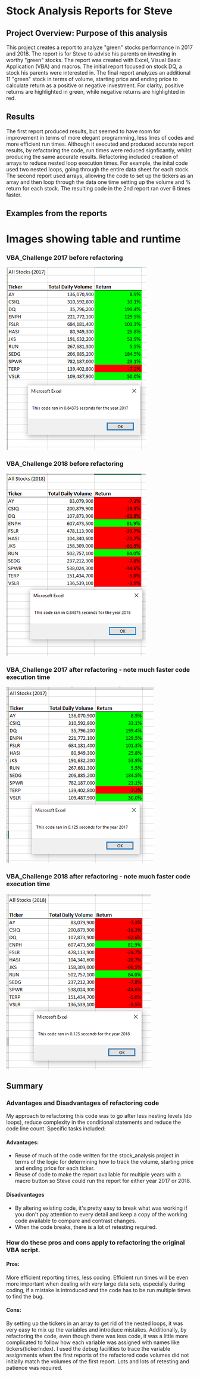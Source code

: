 # Stock Analysis Reports for Steve
## Project Overview: Purpose of this analysis
This project creates a report to analyze "green" stocks performance in 2017 and 2018.  The report is for Steve to advise his parents on investing in worthy "green" stocks.  The report was created with Excel, Visual Basic Application (VBA) and macros.  The initial report focused on stock DQ, a stock his parents were interested in. The final report analyzes an additional 11 "green" stock in terms of volume, starting price and ending price to calculate return as a positive or negative investment.  For clarity, positive returns are highlighted in green, while negative returns are highlighted in red.
## Results
The first report produced results, but seemed to have room for improvement in terms of more elegant programming,
less lines of  codes and more efficient run times.  Although it executed and produced accurate report results, by refactoring the code, run times were reduced signficantly, whilst producing the same accurate results.
Refactoring included creation of arrays to reduce nested loop execution times.   For example, the inital code used two nested loops, going through the entire data sheet for each stock.  The second report used arrays, allowing the code to set up the tickers as an array and then loop through the data one time setting up the volume and % return for each stock.  The resulting code in the 2nd report ran over 6 times faster.

  
## Examples from the reports
# Images showing table and runtime
### VBA_Challenge 2017 before refactoring
![VBA 2017 with nested do loops took 0.84375 seconds to run.](resources/VBA_Challenge_2017before.PNG)
### VBA_Challenge 2018 before refactoring 
![VBA_Challenge 2018 with nested do loops took 0.84375 seconds to run.](resources/VBA_Challenge_2018before.PNG)
### VBA_Challenge 2017 after refactoring - note much faster code execution time
![VBA_Challenge 2017 took 0.125 seconds to run.](resources/VBA_Challenge_2017.PNG)
### VBA_Challenge 2018 after refactoring - note much faster code execution time
![VBA_Challenge 2017 took 0.125 seconds to run.](resources/VBA_Challenge_2018.PNG)
## Summary
### Advantages and Disadvantages of refactoring code
My approach to refactoring this code was to go after less nesting levels (do loops), reduce complexity in the conditional statements and reduce the code line count.  Specific tasks included:
#### Advantages:
*  Reuse of much of the code written for the stock_analysis project in terms of the logic for determining how to track the volume, starting price and ending price for each ticker. 
* Reuse of code to make the report available for multiple years with a macro button so Steve could run the report for either year 2017 or 2018.
#### Disadvantages
* By altering existing code, it's pretty easy to break what was working if you don't pay attention to every detail and keep a copy of the working code available to compare and contrast changes.
* When the code breaks, there is a lot of retesting required.

### How do these pros and cons apply to refactoring the original VBA script.
#### Pros: 
More efficient reporting times, less coding.  Efficient run times will be even more important when dealing with very large data sets, especially during coding, if a mistake is introduced and the code has to be run multiple times to find the bug.
#### Cons:
By setting up the tickers in an array to get rid of the nested loops, it was very easy to mix up the variables and introduce mistakes.  Additionally, by refactoring the code, even though there was less code, it was a little more complicated to follow how each variable was assigned with names like tickers(tickerIndex).  I used the debug facilities to trace the variable assignments when the first reports of the refactored code volumes did not initially match the volumes of the first report.  Lots and lots of retesting and patience was required.


